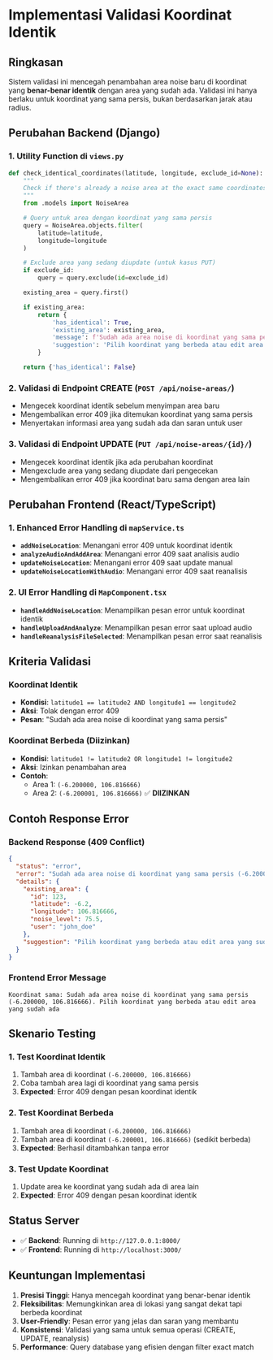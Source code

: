 # Implementasi Validasi Koordinat Identik

## Ringkasan

Sistem validasi ini mencegah penambahan area noise baru di koordinat yang **benar-benar identik** dengan area yang sudah ada. Validasi ini hanya berlaku untuk koordinat yang sama persis, bukan berdasarkan jarak atau radius.

## Perubahan Backend (Django)

### 1. Utility Function di `views.py`

```python
def check_identical_coordinates(latitude, longitude, exclude_id=None):
    """
    Check if there's already a noise area at the exact same coordinates
    """
    from .models import NoiseArea

    # Query untuk area dengan koordinat yang sama persis
    query = NoiseArea.objects.filter(
        latitude=latitude,
        longitude=longitude
    )

    # Exclude area yang sedang diupdate (untuk kasus PUT)
    if exclude_id:
        query = query.exclude(id=exclude_id)

    existing_area = query.first()

    if existing_area:
        return {
            'has_identical': True,
            'existing_area': existing_area,
            'message': f'Sudah ada area noise di koordinat yang sama persis ({latitude}, {longitude})',
            'suggestion': 'Pilih koordinat yang berbeda atau edit area yang sudah ada'
        }

    return {'has_identical': False}
```

### 2. Validasi di Endpoint CREATE (`POST /api/noise-areas/`)

- Mengecek koordinat identik sebelum menyimpan area baru
- Mengembalikan error 409 jika ditemukan koordinat yang sama persis
- Menyertakan informasi area yang sudah ada dan saran untuk user

### 3. Validasi di Endpoint UPDATE (`PUT /api/noise-areas/{id}/`)

- Mengecek koordinat identik jika ada perubahan koordinat
- Mengexclude area yang sedang diupdate dari pengecekan
- Mengembalikan error 409 jika koordinat baru sama dengan area lain

## Perubahan Frontend (React/TypeScript)

### 1. Enhanced Error Handling di `mapService.ts`

- **`addNoiseLocation`**: Menangani error 409 untuk koordinat identik
- **`analyzeAudioAndAddArea`**: Menangani error 409 saat analisis audio
- **`updateNoiseLocation`**: Menangani error 409 saat update manual
- **`updateNoiseLocationWithAudio`**: Menangani error 409 saat reanalisis

### 2. UI Error Handling di `MapComponent.tsx`

- **`handleAddNoiseLocation`**: Menampilkan pesan error untuk koordinat identik
- **`handleUploadAndAnalyze`**: Menampilkan pesan error saat upload audio
- **`handleReanalysisFileSelected`**: Menampilkan pesan error saat reanalisis

## Kriteria Validasi

### Koordinat Identik

- **Kondisi**: `latitude1 == latitude2 AND longitude1 == longitude2`
- **Aksi**: Tolak dengan error 409
- **Pesan**: "Sudah ada area noise di koordinat yang sama persis"

### Koordinat Berbeda (Diizinkan)

- **Kondisi**: `latitude1 != latitude2 OR longitude1 != longitude2`
- **Aksi**: Izinkan penambahan area
- **Contoh**:
  - Area 1: `(-6.200000, 106.816666)`
  - Area 2: `(-6.200001, 106.816666)` ✅ **DIIZINKAN**

## Contoh Response Error

### Backend Response (409 Conflict)

```json
{
  "status": "error",
  "error": "Sudah ada area noise di koordinat yang sama persis (-6.200000, 106.816666)",
  "details": {
    "existing_area": {
      "id": 123,
      "latitude": -6.2,
      "longitude": 106.816666,
      "noise_level": 75.5,
      "user": "john_doe"
    },
    "suggestion": "Pilih koordinat yang berbeda atau edit area yang sudah ada"
  }
}
```

### Frontend Error Message

```
Koordinat sama: Sudah ada area noise di koordinat yang sama persis (-6.200000, 106.816666). Pilih koordinat yang berbeda atau edit area yang sudah ada
```

## Skenario Testing

### 1. Test Koordinat Identik

1. Tambah area di koordinat `(-6.200000, 106.816666)`
2. Coba tambah area lagi di koordinat yang sama persis
3. **Expected**: Error 409 dengan pesan koordinat identik

### 2. Test Koordinat Berbeda

1. Tambah area di koordinat `(-6.200000, 106.816666)`
2. Tambah area di koordinat `(-6.200001, 106.816666)` (sedikit berbeda)
3. **Expected**: Berhasil ditambahkan tanpa error

### 3. Test Update Koordinat

1. Update area ke koordinat yang sudah ada di area lain
2. **Expected**: Error 409 dengan pesan koordinat identik

## Status Server

- ✅ **Backend**: Running di `http://127.0.0.1:8000/`
- ✅ **Frontend**: Running di `http://localhost:3000/`

## Keuntungan Implementasi

1. **Presisi Tinggi**: Hanya mencegah koordinat yang benar-benar identik
2. **Fleksibilitas**: Memungkinkan area di lokasi yang sangat dekat tapi berbeda koordinat
3. **User-Friendly**: Pesan error yang jelas dan saran yang membantu
4. **Konsistensi**: Validasi yang sama untuk semua operasi (CREATE, UPDATE, reanalysis)
5. **Performance**: Query database yang efisien dengan filter exact match
